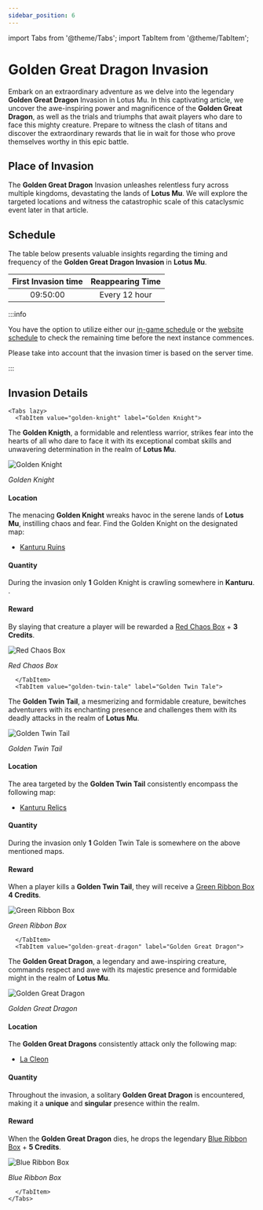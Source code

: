 ```yaml
---
sidebar_position: 6
---
```


import Tabs from '@theme/Tabs';
import TabItem from '@theme/TabItem';

# Golden Great Dragon Invasion

Embark on an extraordinary adventure as we delve into the legendary **Golden Great Dragon** Invasion in Lotus Mu. In this captivating article, we uncover the awe-inspiring power and magnificence of the **Golden Great Dragon**, as well as the trials and triumphs that await players who dare to face this mighty creature. Prepare to witness the clash of titans and discover the extraordinary rewards that lie in wait for those who prove themselves worthy in this epic battle.

## Place of Invasion

The **Golden Great Dragon** Invasion unleashes relentless fury across multiple kingdoms, devastating the lands of **Lotus Mu**. We will explore the targeted locations and witness the catastrophic scale of this cataclysmic event later in that article.

## Schedule

The table below presents valuable insights regarding the timing and frequency of the **Golden Great Dragon Invasion** in **Lotus Mu**.

| First Invasion time | Reappearing Time |
| :-----------------: | :--------------: |
|      09:50:00       |  Every 12 hour   |

:::info

You have the option to utilize either our [in-game schedule](/client-features/schedule) or the [website schedule](https://lotusmu.org/schedule) to check the remaining time before the next instance commences.

Please take into account that the invasion timer is based on the server time.

:::

## Invasion Details

```mdx-code-block
<Tabs lazy>
  <TabItem value="golden-knight" label="Golden Knight">
```

The **Golden Knigth**, a formidable and relentless warrior, strikes fear into the hearts of all who dare to face it with its exceptional combat skills and unwavering determination in the realm of **Lotus Mu**.

![Golden Knight](/img/monsters/special/golden/golden-iron-knight.jpg)

_Golden Knight_

#### Location

The menacing **Golden Knight** wreaks havoc in the serene lands of **Lotus Mu**, instilling chaos and fear. Find the Golden Knight on the designated map:

- [Kanturu Ruins](/maps/kanturu-ruins)

#### Quantity

During the invasion only **1** Golden Knight is crawling somewhere in **Kanturu**. .

#### Reward

By slaying that creature a player will be rewarded a [Red Chaos Box](/items/item-bags/exc/red-chaos-box) + **3 Credits**.

![Red Chaos Box](/img/items/item-bags/red-chaos-box.png)

_Red Chaos Box_

```mdx-code-block
  </TabItem>
  <TabItem value="golden-twin-tale" label="Golden Twin Tale">
```

The **Golden Twin Tail**, a mesmerizing and formidable creature, bewitches adventurers with its enchanting presence and challenges them with its deadly attacks in the realm of **Lotus Mu**.

![Golden Twin Tail](/img/monsters/special/golden/golden-twin-tail.jpg)

_Golden Twin Tail_

#### Location

The area targeted by the **Golden Twin Tail** consistently encompass the following map:

- [Kanturu Relics](/maps/kanturu-relics)

#### Quantity

During the invasion only **1** Golden Twin Tale is somewhere on the above mentioned maps.

#### Reward

When a player kills a **Golden Twin Tail**, they will receive a [Green Ribbon Box](/items/item-bags/exc/green-ribbon-box) **4 Credits**.

![Green Ribbon Box](/img/items/item-bags/box-of-green-ribbon.png)

_Green Ribbon Box_

```mdx-code-block
  </TabItem>
  <TabItem value="golden-great-dragon" label="Golden Great Dragon">
```

The **Golden Great Dragon**, a legendary and awe-inspiring creature, commands respect and awe with its majestic presence and formidable might in the realm of **Lotus Mu**.

![Golden Great Dragon](/img/monsters/special/golden/golden-great-dragon.jpg)

_Golden Great Dragon_

#### Location

The **Golden Great Dragons** consistently attack only the following map:

- [La Cleon](/maps/la-cleon)

#### Quantity

Throughout the invasion, a solitary **Golden Great Dragon** is encountered, making it a **unique** and **singular** presence within the realm.

#### Reward

When the **Golden Great Dragon** dies, he drops the legendary [Blue Ribbon Box](/items/item-bags/exc/blue-ribbon-box) + **5 Credits**.

![Blue Ribbon Box](/img/items/item-bags/box-of-blue-ribbon.png)

_Blue Ribbon Box_

```mdx-code-block
  </TabItem>
</Tabs>
```
